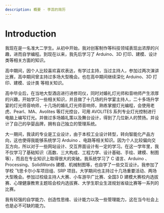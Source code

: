 ```yaml
---
description: 概要 · 李蕊的简历
---
```


# Introduction

我现在是一名准大二学生。从初中开始，我对创客制作等科技领域表现出浓厚的兴趣，进而自学编程。到现在以来，我先后学习了 Arduino、3D 打印、建模、设计类等相关方面的知识。

高中期间，因个人比较喜欢喜欢表达，有学过主持，当过主持人，参加过两次演讲比赛，高中期间曾主持过多场大型晚会。也在高中期间继续深化 Arduino、3D 打印、建模、设计类 等相关知识。

高中毕业后，在当地大型酒店进行进修司仪，同时对婚礼灯光师和音响师产生浓厚的兴趣，开始学习一些相关知识，并且做了十几场的升学宴主持人，二十多场升学宴的灯光师音响师，十几场的婚礼灯光师音响师，熟练掌握灯光编程，会使用老虎、Pearl、MA、Avolites 等灯光控台，可用 AVOLITES 系列专业灯光控制进行电脑上编写灯光。并做过多场婚礼策以及舞台设计，得到了几位新人的赞扬。并设计了自己的孕婴品牌，拥有自己独立的管理系统。

大一期间，我读的专业是工业设计，由于本校工业设计转型，转向智能化产品方向，这也使得我能够系统学习 Arduino 、电路等相关知识。因为个人比较偏向交互方向，所以对于一些网站设计、交互界面设计有一定的学习。在这一学年里，我不仅学习了基础知识（高数、三大构成、工程力学、设计基础、手绘、建模、制图等），而且在专业知识上取得很大的突破。我系统学习了 C 语言、Arduino 、Processing、SolidWords 建模、机械制图等，也自学了一些交互设计。我参加了学校 飞思卡尔小车项目组、SRP 项目。大学期间也主持过十几场重要活动、两场大型晚会。参加过校级主持人大赛、小车游华广比赛、全国3 D 建模大赛校内选拔赛、心理健康教育主题班会校内选拔赛、大学生职业生涯规划省级比赛等一系列的比赛。

我有较强的自学能力、创造性思维、设计能力以及一些管理能力，这在当今社会上也是必不可缺的能力。

